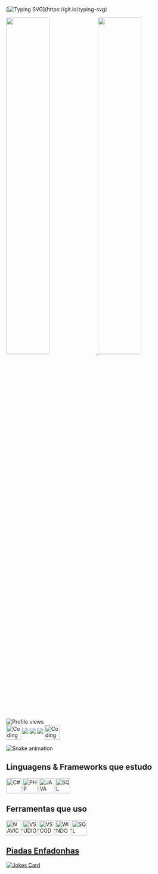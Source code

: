 [![Typing SVG](https://readme-typing-svg.herokuapp.com?font=Press+Start+2P&color=C86183&width=1200&height=80&lines=Seja+Bem+Vindo+!;Meu+nome+%C3%A9+Renan+Fasano;Sou+T%C3%A9cnico+em+Inform%C3%A1tica+;e+estudo+Analise+e+Desenvolvimento+de+Sistemas++!)](https://git.io/typing-svg)

<div>
  <a href="https://github.com/RenanFasano">
  <img width="48%" src="https://github-readme-stats.vercel.app/api?username=RenanFasano&show_icons=true&theme=dracula&include_all_commits=true&count_private=true">
  <img width="48%" src="https://github-readme-stats.vercel.app/api/top-langs/?username=RenanFasano&layout=compact&langs_count=7&theme=dracula">
  </a>
</div>

  <img src="https://komarev.com/ghpvc/?username=RenanFasano&color=ff69b4" alt="Profile views">
   
<div> 
  <img align="left" alt="Coding" width="40" src="https://media1.giphy.com/media/m8wQSPsbDIbeU8hQLL/giphy.gif?cid=790b761179c517e7f4743ec7951f9615e21256c60b704930&rid=giphy.gif&ct=s">
  
  <a href="mailto:renan.fasano@gmail.com">
    <img src="https://img.shields.io/badge/-Gmail-%23333?style=for-the-badge&logo=gmail&logoColor=white" target="_blank"></a>
  <a href="https://instagram.com/naner_fasano">
    <img src="https://img.shields.io/badge/-Instagram-%23E4405F?style=for-the-badge&logo=instagram&logoColor=white" target="_blank"></a>
  <a href="https://www.linkedin.com/in/renan-fasano-59b102169">
    <img src="https://img.shields.io/badge/-LinkedIn-%230077B5?style=for-the-badge&logo=linkedin&logoColor=white" target="_blank"></a> 
  
  <img align="center" alt="Coding" width="40" src="https://media0.giphy.com/media/5wOJPWvgmF3ZFu3mDv/giphy.gif?cid=790b7611aa987d53cfda8a1e1c1fdd83cf0108869b218888&rid=giphy.gif&ct=s">
</div>

  ![Snake animation](https://github.com/RenanFasano/RenanFasano/blob/output/github-contribution-grid-snake.svg)

<div> 
  <h2> Linguagens & Frameworks que estudo </h2>
  <a href="https://github.com/RenanFasano">
    <img align="center" height="40" width="40" title="C#"   src="https://cdn.jsdelivr.net/gh/devicons/devicon/icons/csharp/csharp-original.svg">
    <img align="center" height="40" width="40" title="PHP"  src="https://cdn.jsdelivr.net/gh/devicons/devicon/icons/php/php-original.svg">
    <img align="center" height="40" width="40" title="JAVA" src="https://cdn.jsdelivr.net/gh/devicons/devicon/icons/java/java-plain.svg">
    <img align="center" height="40" width="40" title="SQL"  src="https://cdn.jsdelivr.net/gh/devicons/devicon/icons/mysql/mysql-original.svg">
  </a>

  <h2> Ferramentas que uso </h2>
  <a href="https://github.com/RenanFasano">
    <img align="center" height="40" width="40" title="NAVICAT"  src="https://cdn.icon-icons.com/icons2/1381/PNG/512/navicat_93851.png">
    <img align="center" height="40" width="40" title="VSUDIO"   src="https://cdn.jsdelivr.net/gh/devicons/devicon/icons/visualstudio/visualstudio-plain.svg">
    <img align="center" height="40" width="40" title="VSCODE"   src="https://cdn.jsdelivr.net/gh/devicons/devicon/icons/vscode/vscode-original.svg">
    <img align="center" height="40" width="40" title="WINDOWS"  src="https://cdn.jsdelivr.net/gh/devicons/devicon/icons/windows8/windows8-original.svg">
    <img align="center" height="40" width="40" title="SQL SVR"  src="https://img.icons8.com/external-flat-juicy-fish/344/external-sql-coding-and-development-flat-flat-juicy-fish.png">
  </div>
 
<div>
  <h2>Piadas Enfadonhas </h2>
  <a href="https://github.com/ABSphreak/readme-jokes"><img src="https://readme-jokes.vercel.app/api?theme=dracula" alt="Jokes Card"></a>
</div>
